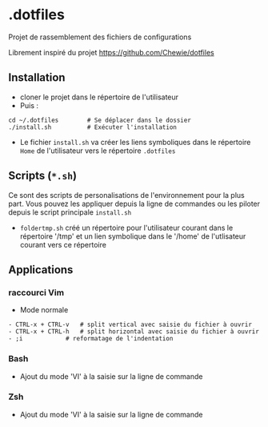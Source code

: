 # .dotfiles

Projet de rassemblement des fichiers de configurations

Librement inspiré du projet https://github.com/Chewie/dotfiles

## Installation
- cloner le projet dans le répertoire de l'utilisateur 
- Puis : 
``` 
cd ~/.dotfiles        # Se déplacer dans le dossier
./install.sh          # Exécuter l'installation
```

- Le fichier `install.sh` va créer les liens symboliques dans le
répertoire `Home` de l'utilisateur vers le répertoire `.dotfiles`

## Scripts (`*.sh`)
Ce sont des scripts de personalisations de l'environnement pour la plus part.
Vous pouvez les appliquer depuis la ligne de commandes ou les piloter depuis 
le script principale `install.sh` 

* `foldertmp.sh` créé un répertoire pour l'utilisateur courant dans le 
répertoire '/tmp' et un lien symbolique dans le '/home' de l'utlisateur 
courant vers ce répertoire

## Applications
### raccourci Vim
* Mode normale
```
- CTRL-x + CTRL-v 	# split vertical avec saisie du fichier à ouvrir
- CTRL-x + CTRL-h 	# split horizontal avec saisie du fichier à ouvrir
- ;i  			# reformatage de l'indentation
```

### Bash
- Ajout du mode 'VI' à la saisie sur la ligne de commande

### Zsh
- Ajout du mode 'VI' à la saisie sur la ligne de commande
